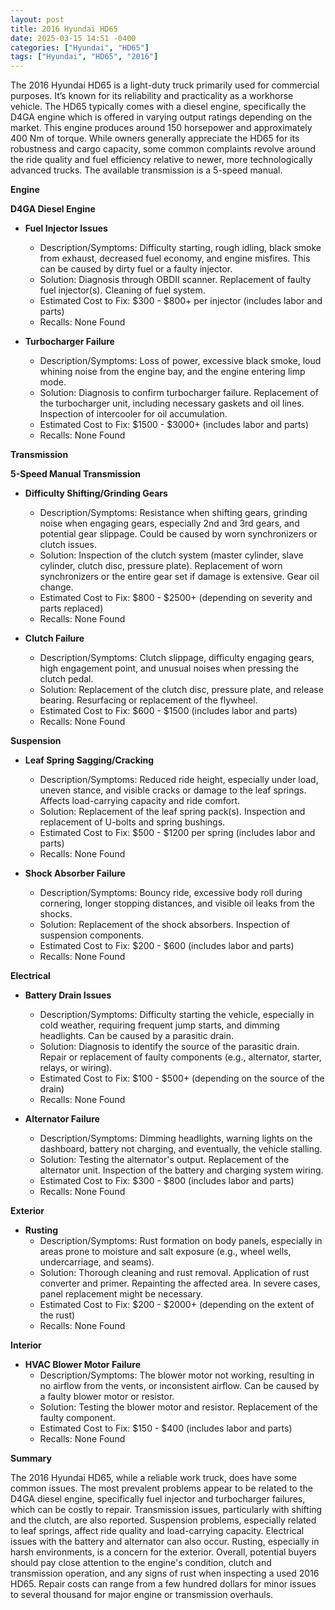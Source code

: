 ```yaml
---
layout: post
title: 2016 Hyundai HD65
date: 2025-03-15 14:51 -0400
categories: ["Hyundai", "HD65"]
tags: ["Hyundai", "HD65", "2016"]
---
```

The 2016 Hyundai HD65 is a light-duty truck primarily used for commercial purposes. It’s known for its reliability and practicality as a workhorse vehicle. The HD65 typically comes with a diesel engine, specifically the D4GA engine which is offered in varying output ratings depending on the market. This engine produces around 150 horsepower and approximately 400 Nm of torque. While owners generally appreciate the HD65 for its robustness and cargo capacity, some common complaints revolve around the ride quality and fuel efficiency relative to newer, more technologically advanced trucks. The available transmission is a 5-speed manual.

**Engine**

**D4GA Diesel Engine**

*   **Fuel Injector Issues**
    *   Description/Symptoms: Difficulty starting, rough idling, black smoke from exhaust, decreased fuel economy, and engine misfires. This can be caused by dirty fuel or a faulty injector.
    *   Solution: Diagnosis through OBDII scanner. Replacement of faulty fuel injector(s). Cleaning of fuel system.
    *   Estimated Cost to Fix: $300 - $800+ per injector (includes labor and parts)
    *   Recalls: None Found

*   **Turbocharger Failure**
    *   Description/Symptoms: Loss of power, excessive black smoke, loud whining noise from the engine bay, and the engine entering limp mode.
    *   Solution: Diagnosis to confirm turbocharger failure. Replacement of the turbocharger unit, including necessary gaskets and oil lines. Inspection of intercooler for oil accumulation.
    *   Estimated Cost to Fix: $1500 - $3000+ (includes labor and parts)
    *   Recalls: None Found

**Transmission**

**5-Speed Manual Transmission**

*   **Difficulty Shifting/Grinding Gears**
    *   Description/Symptoms: Resistance when shifting gears, grinding noise when engaging gears, especially 2nd and 3rd gears, and potential gear slippage. Could be caused by worn synchronizers or clutch issues.
    *   Solution: Inspection of the clutch system (master cylinder, slave cylinder, clutch disc, pressure plate). Replacement of worn synchronizers or the entire gear set if damage is extensive. Gear oil change.
    *   Estimated Cost to Fix: $800 - $2500+ (depending on severity and parts replaced)
    *   Recalls: None Found

*   **Clutch Failure**
    *   Description/Symptoms: Clutch slippage, difficulty engaging gears, high engagement point, and unusual noises when pressing the clutch pedal.
    *   Solution: Replacement of the clutch disc, pressure plate, and release bearing. Resurfacing or replacement of the flywheel.
    *   Estimated Cost to Fix: $600 - $1500 (includes labor and parts)
    *   Recalls: None Found

**Suspension**

*   **Leaf Spring Sagging/Cracking**
    *   Description/Symptoms: Reduced ride height, especially under load, uneven stance, and visible cracks or damage to the leaf springs. Affects load-carrying capacity and ride comfort.
    *   Solution: Replacement of the leaf spring pack(s). Inspection and replacement of U-bolts and spring bushings.
    *   Estimated Cost to Fix: $500 - $1200 per spring (includes labor and parts)
    *   Recalls: None Found

*   **Shock Absorber Failure**
    *   Description/Symptoms: Bouncy ride, excessive body roll during cornering, longer stopping distances, and visible oil leaks from the shocks.
    *   Solution: Replacement of the shock absorbers. Inspection of suspension components.
    *   Estimated Cost to Fix: $200 - $600 (includes labor and parts)
    *   Recalls: None Found

**Electrical**

*   **Battery Drain Issues**
    *   Description/Symptoms: Difficulty starting the vehicle, especially in cold weather, requiring frequent jump starts, and dimming headlights. Can be caused by a parasitic drain.
    *   Solution: Diagnosis to identify the source of the parasitic drain. Repair or replacement of faulty components (e.g., alternator, starter, relays, or wiring).
    *   Estimated Cost to Fix: $100 - $500+ (depending on the source of the drain)
    *   Recalls: None Found

*   **Alternator Failure**
    *   Description/Symptoms: Dimming headlights, warning lights on the dashboard, battery not charging, and eventually, the vehicle stalling.
    *   Solution: Testing the alternator's output. Replacement of the alternator unit. Inspection of the battery and charging system wiring.
    *   Estimated Cost to Fix: $300 - $800 (includes labor and parts)
    *   Recalls: None Found

**Exterior**

*   **Rusting**
    *   Description/Symptoms: Rust formation on body panels, especially in areas prone to moisture and salt exposure (e.g., wheel wells, undercarriage, and seams).
    *   Solution: Thorough cleaning and rust removal. Application of rust converter and primer. Repainting the affected area. In severe cases, panel replacement might be necessary.
    *   Estimated Cost to Fix: $200 - $2000+ (depending on the extent of the rust)
    *   Recalls: None Found

**Interior**

*   **HVAC Blower Motor Failure**
    *   Description/Symptoms: The blower motor not working, resulting in no airflow from the vents, or inconsistent airflow. Can be caused by a faulty blower motor or resistor.
    *   Solution: Testing the blower motor and resistor. Replacement of the faulty component.
    *   Estimated Cost to Fix: $150 - $400 (includes labor and parts)
    *   Recalls: None Found

**Summary**

The 2016 Hyundai HD65, while a reliable work truck, does have some common issues. The most prevalent problems appear to be related to the D4GA diesel engine, specifically fuel injector and turbocharger failures, which can be costly to repair. Transmission issues, particularly with shifting and the clutch, are also reported. Suspension problems, especially related to leaf springs, affect ride quality and load-carrying capacity. Electrical issues with the battery and alternator can also occur. Rusting, especially in harsh environments, is a concern for the exterior. Overall, potential buyers should pay close attention to the engine's condition, clutch and transmission operation, and any signs of rust when inspecting a used 2016 HD65. Repair costs can range from a few hundred dollars for minor issues to several thousand for major engine or transmission overhauls.

